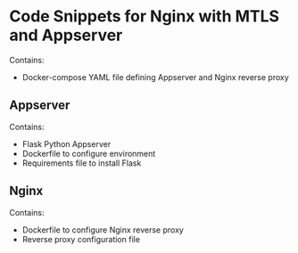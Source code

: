 # Code Snippets for Nginx with MTLS and Appserver

Contains:

* Docker-compose YAML file defining Appserver and Nginx reverse proxy 

## Appserver

Contains:

* Flask Python Appserver
* Dockerfile to configure environment
* Requirements file to install Flask

## Nginx

Contains:

* Dockerfile to configure Nginx reverse proxy 
* Reverse proxy configuration file